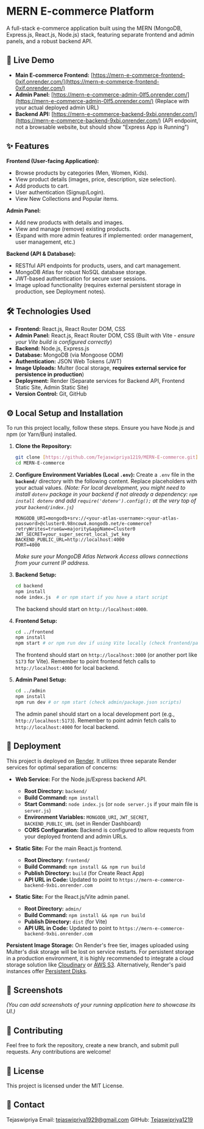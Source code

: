 # MERN E-commerce Platform

A full-stack e-commerce application built using the MERN (MongoDB, Express.js, React.js, Node.js) stack, featuring separate frontend and admin panels, and a robust backend API.

## 🚀 Live Demo

- **Main E-commerce Frontend:** [https://mern-e-commerce-frontend-0xif.onrender.com/](https://mern-e-commerce-frontend-0xif.onrender.com/)
- **Admin Panel:** [https://mern-e-commerce-admin-0lf5.onrender.com/](https://mern-e-commerce-admin-0lf5.onrender.com/) (Replace with your actual deployed admin URL)
- **Backend API:** [https://mern-e-commerce-backend-9xbi.onrender.com/](https://mern-e-commerce-backend-9xbi.onrender.com/) (API endpoint, not a browsable website, but should show "Express App is Running")

## ✨ Features

**Frontend (User-facing Application):**
* Browse products by categories (Men, Women, Kids).
* View product details (images, price, description, size selection).
* Add products to cart.
* User authentication (Signup/Login).
* View New Collections and Popular items.

**Admin Panel:**
* Add new products with details and images.
* View and manage (remove) existing products.
* (Expand with more admin features if implemented: order management, user management, etc.)

**Backend (API & Database):**
* RESTful API endpoints for products, users, and cart management.
* MongoDB Atlas for robust NoSQL database storage.
* JWT-based authentication for secure user sessions.
* Image upload functionality (requires external persistent storage in production, see Deployment notes).

## 🛠️ Technologies Used

* **Frontend:** React.js, React Router DOM, CSS
* **Admin Panel:** React.js, React Router DOM, CSS (Built with Vite - *ensure your Vite build is configured correctly*)
* **Backend:** Node.js, Express.js
* **Database:** MongoDB (via Mongoose ODM)
* **Authentication:** JSON Web Tokens (JWT)
* **Image Uploads:** Multer (local storage, **requires external service for persistence in production**)
* **Deployment:** Render (Separate services for Backend API, Frontend Static Site, Admin Static Site)
* **Version Control:** Git, GitHub

## ⚙️ Local Setup and Installation

To run this project locally, follow these steps. Ensure you have Node.js and npm (or Yarn/Bun) installed.

1.  **Clone the Repository:**
    ```bash
    git clone [https://github.com/Tejaswipriya1219/MERN-E-commerce.git](https://github.com/Tejaswipriya1219/MERN-E-commerce.git)
    cd MERN-E-commerce
    ```

2.  **Configure Environment Variables (Local `.env`):**
    Create a `.env` file in the **`backend/`** directory with the following content. Replace placeholders with your actual values.
    *(Note: For local development, you might need to install `dotenv` package in your backend if not already a dependency: `npm install dotenv` and add `require('dotenv').config();` at the very top of your `backend/index.js`)*
    ```env
    MONGODB_URI=mongodb+srv://<your-atlas-username>:<your-atlas-password>@cluster0.98ncow4.mongodb.net/e-commerce?retryWrites=true&w=majority&appName=Cluster0
    JWT_SECRET=your_super_secret_local_jwt_key
    BACKEND_PUBLIC_URL=http://localhost:4000
    PORT=4000
    ```
    *Make sure your MongoDB Atlas Network Access allows connections from your current IP address.*

3.  **Backend Setup:**
    ```bash
    cd backend
    npm install
    node index.js  # or npm start if you have a start script
    ```
    The backend should start on `http://localhost:4000`.

4.  **Frontend Setup:**
    ```bash
    cd ../frontend
    npm install
    npm start # or npm run dev if using Vite locally (check frontend/package.json scripts)
    ```
    The frontend should start on `http://localhost:3000` (or another port like `5173` for Vite). Remember to point frontend fetch calls to `http://localhost:4000` for local backend.

5.  **Admin Panel Setup:**
    ```bash
    cd ../admin
    npm install
    npm run dev # or npm start (check admin/package.json scripts)
    ```
    The admin panel should start on a local development port (e.g., `http://localhost:5173`). Remember to point admin fetch calls to `http://localhost:4000` for local backend.

## 🚀 Deployment

This project is deployed on [Render](https://render.com/). It utilizes three separate Render services for optimal separation of concerns:

* **Web Service:** For the Node.js/Express backend API.
    * **Root Directory:** `backend/`
    * **Build Command:** `npm install`
    * **Start Command:** `node index.js` (or `node server.js` if your main file is `server.js`)
    * **Environment Variables:** `MONGODB_URI`, `JWT_SECRET`, `BACKEND_PUBLIC_URL` (set in Render Dashboard)
    * **CORS Configuration:** Backend is configured to allow requests from your deployed frontend and admin URLs.

* **Static Site:** For the main React.js frontend.
    * **Root Directory:** `frontend/`
    * **Build Command:** `npm install && npm run build`
    * **Publish Directory:** `build` (for Create React App)
    * **API URL in Code:** Updated to point to `https://mern-e-commerce-backend-9xbi.onrender.com`

* **Static Site:** For the React.js/Vite admin panel.
    * **Root Directory:** `admin/`
    * **Build Command:** `npm install && npm run build`
    * **Publish Directory:** `dist` (for Vite)
    * **API URL in Code:** Updated to point to `https://mern-e-commerce-backend-9xbi.onrender.com`

**Persistent Image Storage:**
On Render's free tier, images uploaded using Multer's disk storage will be lost on service restarts. For persistent storage in a production environment, it is highly recommended to integrate a cloud storage solution like [Cloudinary](https://cloudinary.com/) or [AWS S3](https://aws.amazon.com/s3/). Alternatively, Render's paid instances offer [Persistent Disks](https://render.com/docs/disks).

## 📸 Screenshots

*(You can add screenshots of your running application here to showcase its UI.)*

## 🤝 Contributing

Feel free to fork the repository, create a new branch, and submit pull requests. Any contributions are welcome!

## 📄 License

This project is licensed under the MIT License.

## 📧 Contact

Tejaswipriya
Email: tejaswipriya1929@gmail.com
GitHub: [Tejaswipriya1219](https://github.com/Tejaswipriya1219)
